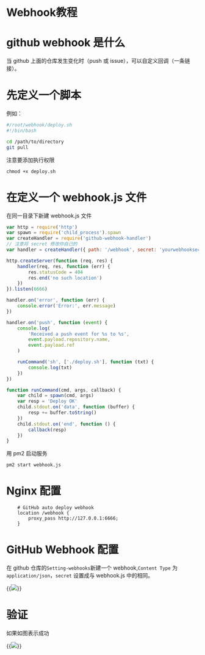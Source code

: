 # Webhook教程


# github webhook 是什么

当 github 上面的仓库发生变化时（push 或 issue），可以自定义回调（一条链接）。

# 先定义一个脚本

例如：

```bash
#/root/webhook/deploy.sh
#!/bin/bash

cd /path/to/directory
git pull

```

注意要添加执行权限

```
chmod +x deploy.sh
```

# 在定义一个 webhook.js 文件

在同一目录下新建 webhook.js 文件

```js
var http = require('http')
var spawn = require('child_process').spawn
var createHandler = require('github-webhook-handler')
// 注意将 secret 修改你自己的
var handler = createHandler({ path: '/webhook', secret: 'yourwebhooksecret' })

http.createServer(function (req, res) {
    handler(req, res, function (err) {
        res.statusCode = 404
        res.end('no such location')
    })
}).listen(6666)

handler.on('error', function (err) {
    console.error('Error:', err.message)
})

handler.on('push', function (event) {
    console.log(
        'Received a push event for %s to %s',
        event.payload.repository.name,
        event.payload.ref
    )

    runCommand('sh', ['./deploy.sh'], function (txt) {
        console.log(txt)
    })
})

function runCommand(cmd, args, callback) {
    var child = spawn(cmd, args)
    var resp = 'Deploy OK'
    child.stdout.on('data', function (buffer) {
        resp += buffer.toString()
    })
    child.stdout.on('end', function () {
        callback(resp)
    })
}
```

用 pm2 启动服务

```
pm2 start webhook.js
```

# Nginx 配置

```
    # GitHub auto deploy webhook
    location /webhook {
        proxy_pass http://127.0.0.1:6666;
    }

```

# GitHub Webhook 配置

在 github 仓库的`Setting-webhooks`新建一个 webhook,`Content Type` 为 `application/json`，`secret` 设置成与 webhook.js 中的相同。

{{<image src="https://pic.ioiox.com/images/2020/08/14/d3c54fca3bba23fd047e055d158b412b.png"  caption="图">}}

# 验证

如果如图表示成功

{{<image src="https://pic.ioiox.com/images/2020/08/14/7cb03e8a03c5ec0be68bb7d4b94fb8ec.png" caption="图">}}


